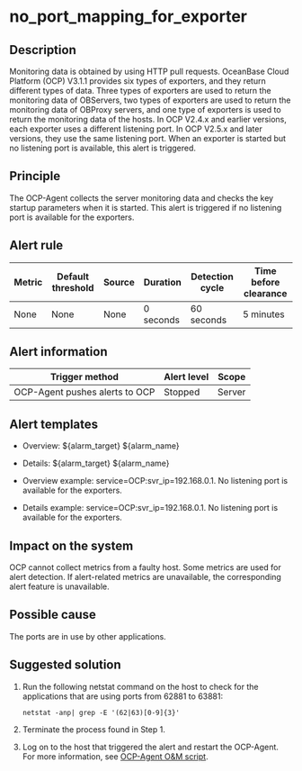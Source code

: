 no_port_mapping_for_exporter
=================================================



**Description**
------------------------------------

Monitoring data is obtained by using HTTP pull requests. OceanBase Cloud Platform (OCP) V3.1.1 provides six types of exporters, and they return different types of data. Three types of exporters are used to return the monitoring data of OBServers, two types of exporters are used to return the monitoring data of OBProxy servers, and one type of exporters is used to return the monitoring data of the hosts. In OCP V2.4.x and earlier versions, each exporter uses a different listening port. In OCP V2.5.x and later versions, they use the same listening port. When an exporter is started but no listening port is available, this alert is triggered.

Principle
------------------------------

The OCP-Agent collects the server monitoring data and checks the key startup parameters when it is started. This alert is triggered if no listening port is available for the exporters.

**Alert rule**
-----------------------------------



| Metric | Default threshold | Source | Duration  | Detection cycle | Time before clearance |
|--------|-------------------|--------|-----------|-----------------|-----------------------|
| None   | None              | None   | 0 seconds | 60 seconds      | 5 minutes             |



**Alert information**
------------------------------------------



|         Trigger method         | Alert level | Scope  |
|--------------------------------|-------------|--------|
| OCP-Agent pushes alerts to OCP | Stopped     | Server |



**Alert templates**
----------------------------------------

* Overview: \${alarm_target} ${alarm_name}



* Details: \${alarm_target} ${alarm_name}



* Overview example: service=OCP:svr_ip=192.168.0.1. No listening port is available for the exporters.



* Details example: service=OCP:svr_ip=192.168.0.1. No listening port is available for the exporters.






**Impact on the system**
---------------------------------------------

OCP cannot collect metrics from a faulty host. Some metrics are used for alert detection. If alert-related metrics are unavailable, the corresponding alert feature is unavailable.

**Possible cause**
---------------------------------------

The ports are in use by other applications.

**Suggested solution**
-------------------------------------------

1. Run the following netstat command on the host to check for the applications that are using ports from 62881 to 63881:

   ```shell
   netstat -anp| grep -E '(62|63)[0-9]{3}'
   ```



2. Terminate the process found in Step 1.



3. Log on to the host that triggered the alert and restart the OCP-Agent. For more information, see [OCP-Agent O\&M script](../4.alarm-appendix/4.use-ocp-agent-scripts.md).
